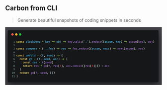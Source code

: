 ## Carbon from CLI

> Generate beautiful snapshots of coding snippets in seconds

![Example Snapshot](snapshot.png)
